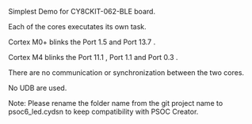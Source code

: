 Simplest Demo for CY8CKIT-062-BLE board.

Each of the cores executates its own task.

Cortex M0+ blinks the Port 1.5 and Port 13.7 .

Cortex M4 blinks the Port 11.1 , Port 1.1 and Port 0.3 .

There are no communication or synchronization between the two cores.

No UDB are used.


Note: Please rename the folder name from the git project name to psoc6_led.cydsn to keep compatibility with PSOC Creator.